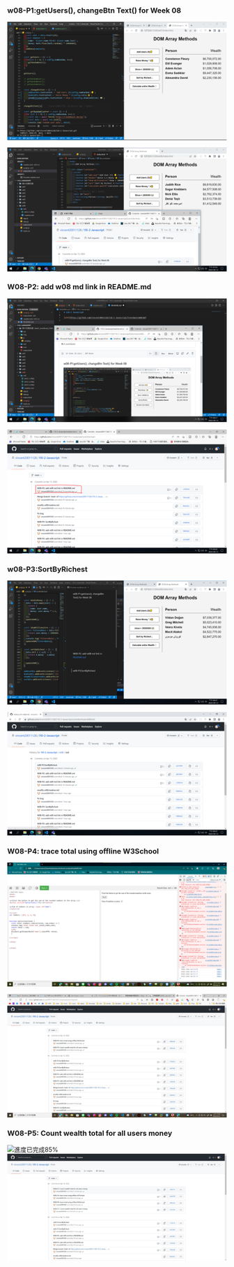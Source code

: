 ### w08-P1:getUsers(), changeBtn Text() for Week 08

![](0413-1.PNG)

![](0413-2.PNG)

### W08-P2: add w08 md link in README.md

![](0413-3.PNG)

![](0413-4.PNG)

### w08-P3:SortByRichest

![](0413-5.PNG)

![](0413-6.PNG)

### W08-P4: trace total using offline W3School

![](0413-7.PNG)

![](0413-8.jpg)

### W08-P5: Count wealth total for all users money

![進度已完成85%]()
![](0413-10.jpg)
